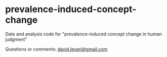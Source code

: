 # prevalence-induced-concept-change

Data and analysis code for "prevalence-induced concept change in human judgment"

Questions or comments: david.levari@gmail.com 
